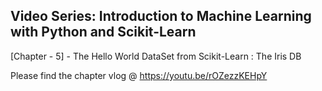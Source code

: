 ## Video Series: Introduction to Machine Learning with Python and Scikit-Learn

[Chapter - 5] - The Hello World DataSet from Scikit-Learn : The Iris DB

Please find the chapter vlog @ https://youtu.be/rOZezzKEHpY

